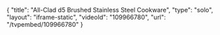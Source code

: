 {
    "title": "All-Clad d5 Brushed Stainless Steel Cookware",
    "type": "solo",
    "layout": "iframe-static",
    "videoId": "109966780",
    "url": "\/tvpembed\/109966780"
}